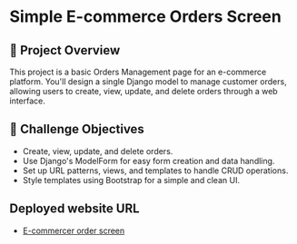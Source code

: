 # Simple E-commerce Orders Screen 


## 📃 Project Overview
This project is a basic Orders Management page for an e-commerce platform. You'll design a single Django model to manage customer orders, allowing users to create, view, update, and delete orders through a web interface.

## 🎯 Challenge Objectives
- Create, view, update, and delete orders.
- Use Django's ModelForm for easy form creation and data handling.
- Set up URL patterns, views, and templates to handle CRUD operations.
- Style templates using Bootstrap for a simple and clean UI.


## Deployed website URL

- [E-commercer order screen](https://ecommerce-django-lw3e.onrender.com)
